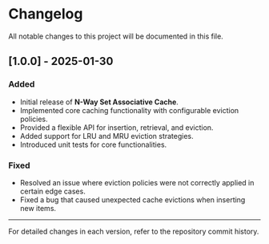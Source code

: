 # Changelog

All notable changes to this project will be documented in this file.

## [1.0.0] - 2025-01-30
### Added
- Initial release of **N-Way Set Associative Cache**.
- Implemented core caching functionality with configurable eviction policies.
- Provided a flexible API for insertion, retrieval, and eviction.
- Added support for LRU and MRU eviction strategies.
- Introduced unit tests for core functionalities.

### Fixed
- Resolved an issue where eviction policies were not correctly applied in certain edge cases.
- Fixed a bug that caused unexpected cache evictions when inserting new items.

---

For detailed changes in each version, refer to the repository commit history.